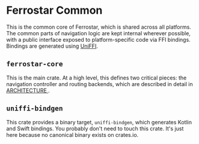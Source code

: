 # Ferrostar Common

This is the common core of Ferrostar, which is shared across all platforms. The common parts of navigation
logic are kept internal wherever possible, with a public interface exposed to platform-specific code
via FFI bindings. Bindings are generated using [UniFFI](https://mozilla.github.io/uniffi-rs/).

## `ferrostar-core`

This is the main crate. At a high level, this defines two critical pieces: the navigation controller
and routing backends, which are described in detail in [ARCHITECTURE ](../ARCHITECTURE.md).

## `uniffi-bindgen`

This crate provides a binary target, `uniffi-bindgen`, which generates Kotlin and Swift bindings.
You probably don't need to touch this crate. It's just here because no canonical binary exists on crates.io.
